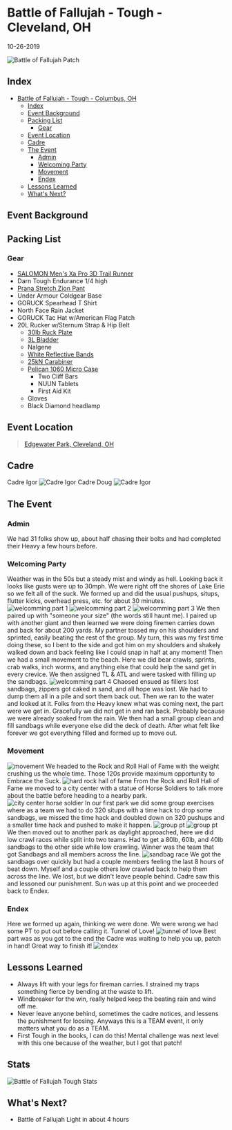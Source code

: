 # Battle of Fallujah - Tough - Cleveland, OH
10-26-2019

![Battle of Fallujah Patch](FB_IMG_1576012427876.jpg "Battle of Fallujah Patch")
## Index
- [Battle of Fallujah - Tough - Columbus, OH](#battle-of-fallujah---tough---cleveland-oh)
  - [Index](#index)
  - [Event Background](#event-background)
  - [Packing List](#packing-list)
    - [Gear](#gear)
  - [Event Location](#event-location)
  - [Cadre](#cadre)
  - [The Event](#the-event)
    - [Admin](#admin)
    - [Welcoming Party](#welcoming-party)
    - [Movement](#movement)
    - [Endex](#endex)
  - [Lessons Learned](#lessons-learned)
  - [What's Next?](#whats-next)

## Event Background

## Packing List
### Gear
* [SALOMON Men's Xa Pro 3D Trail Runner](https://www.amazon.com/Salomon-Trail-Running-Shoes-black/dp/B01HD6SXWA/ref=pd_rhf_ee_s_rp_c_0_8?_encoding=UTF8&pd_rd_i=B01HD6SXWA&pd_rd_r=0b5cf26b-aea4-4b56-88ec-053ae5091a77&pd_rd_w=tnevL&pd_rd_wg=vvIJG&pf_rd_p=e7de3e41-8621-46b5-8090-e75951bb9b3e&pf_rd_r=BVGQXQYTCJVR1FEYFR5H&psc=1&refRID=BVGQXQYTCJVR1FEYFR5H)
* Darn Tough Endurance 1/4 high
* [Prana Stretch Zion Pant](https://www.prana.com/p/stretch-zion-pant/M4ST30116-CAGR-28.html?bvstate=pg:2/ct:r&mid=paidsearch&eid=google&gid=6&nid=CPCS_Search_Brand_DSA&oid=Product_Detail_Pages&gclid=EAIaIQobChMItem1xoCs5gIVjIbACh3gagz6EAAYAiAAEgI_D_D_BwE)
* Under Armour Coldgear Base
* GORUCK Spearhead T Shirt
* North Face Rain Jacket
* GORUCK Tac Hat w/American Flag Patch
* 20L Rucker w/Sternum Strap & Hip Belt
  * [30lb Ruck Plate](https://www.goruck.com/ruck-plates-for-rucker/)
  * [3L Bladder](https://www.amazon.com/gp/product/B016SSZD3G/ref=ppx_yo_dt_b_search_asin_title?ie=UTF8&psc=1)
  * Nalgene 
  * [White Reflective Bands](https://www.amazon.com/gp/product/B000KGATL4/ref=ppx_yo_dt_b_search_asin_title?ie=UTF8&psc=1)
  * [25kN Carabiner](https://www.amazon.com/gp/product/B073XS2KLJ/ref=ppx_yo_dt_b_search_asin_title?ie=UTF8&psc=1)
  * [Pelican 1060 Micro Case](https://www.amazon.com/gp/product/B0029Q7A1K/ref=ppx_yo_dt_b_asin_title_o00_s00?ie=UTF8&psc=1)
    * Two Cliff Bars
    * NUUN Tablets
    * First Aid Kit
  * Gloves
  * Black Diamond headlamp

## Event Location
>[Edgewater Park, Cleveland, OH](https://goo.gl/maps/DvUJMbUW7e8XV6Xn7)

## Cadre
Cadre Igor
![Cadre Igor](../../images/cadre/igor.jpg)
Cadre Doug
![Cadre Igor](../../images/cadre/doug.jpg)

## The Event

### Admin
We had 31 folks show up, about half chasing their bolts and had completed their Heavy a few hours before.

### Welcoming Party

Weather was in the 50s but a steady mist and windy as hell. Looking back it looks like gusts were up to 30mph. We were right off the shores of Lake Erie so we felt all of the suck. We formed up and did the usual pushups, situps, flutter kicks, overhead press, etc. for about 30 minutes. 
![welcomming part 1](FB_IMG_1576160358250.jpg)
![welcomming part 2](FB_IMG_1576160366646.jpg)
![welcomming part 3](FB_IMG_1576160368836.jpg)
We then paired up with "someone your size" (the words still haunt me). I paired up with another giant and then learned we were doing firemen carries down and back for about 200 yards. My partner tossed my on his shoulders and sprinted, easily beating the rest of the group. My turn, this was my first time doing these, so I bent to the side and got him on my shoulders and shakely walked down and back feeling like I could snap in half at any moment! Then we had a small movement to the beach. Here we did bear crawls, sprints, crab walks, inch worms, and anything else that could help the sand get in every crevice. We then assigned TL & ATL and were tasked with filling up the sandbags. 
![welcomming part 4](FB_IMG_1576160372931.jpg)
Chaosed ensued as fillers lost sandbags, zippers got caked in sand, and all hope was lost. We had to dump them all in a pile and sort them back out. Then we ran to the water and looked at it. Folks from the Heavy knew what was coming next, the part were we get in. Gracefully we did not get in and ran back. Probably because we were already soaked from the rain. We then had a small group clean and fill sandbags while everyone else did the deck of death. After what felt like forever we got everything filled and formed up to move out.

### Movement
![movement](FB_IMG_1576160405026.jpg)
We headed to the Rock and Roll Hall of Fame with the weight crushing us the whole time. Those 120s provide maximum opportunity to Embrace the Suck. 
![hard rock hall of fame](FB_IMG_1576160339680.jpg)
From the Rock and Roll Hall of Fame we moved to a city center with a statue of Horse Soldiers to talk more about the battle before heading to a nearby park.
![city center horse soldier](FB_IMG_1576160377995.jpg)
In our first park we did some group exercises where as a team we had to do 320 situps with a time hack to drop some sandbags, we missed the time hack and doubled down on 320 pushups and a smaller time hack and pushed to make it happen.
![group pt](FB_IMG_1576160394539.jpg)
![group pt](FB_IMG_1576160399135.jpg)
We then moved out to another park as daylight approached, here we did low crawl races while split into two teams. Had to get a 80lb, 60lb, and 40lb sandbags to the other side while low crawling. Winner was the team that got Sandbags and all members across the line. 
![sandbag race](FB_IMG_1576181749821.jpg)
We got the sandbags over quickly but had a couple members feeling the last 8 hours of beat down. Myself and a couple others low crawled back to help them across the line. We lost, but we didn't leave people behind. Cadre saw this and lessoned our punishment. Sun was up at this point and we proceeded back to Endex.

### Endex

Here we formed up again, thinking we were done. We were wrong we had some PT to put out before calling it. Tunnel of Love!
![tunnel of love](FB_IMG_1576160414241.jpg)
Best part was as you got to the end the Cadre was waiting to help you up, patch in hand! Great way to finish it!
![endex](FB_IMG_1576160344390.jpg)

## Lessons Learned

* Always lift with your legs for fireman carries. I strained my traps something fierce by bending at the waste to lift.
* Windbreaker for the win, really helped keep the beating rain and wind off me.
* Never leave anyone behind, sometimes the cadre notices, and lessens the punishment for loosing. Anyways this is a TEAM event, it only matters what you do as a TEAM.
* First Tough in the books, I can do this! Mental challenge was next level with this one because of the weather, but I got that patch!
 
## Stats
 ![Battle of Fallujah Tough Stats](bofToughStats.png)
  
## What's Next?
* Battle of Fallujah Light in about 4 hours

